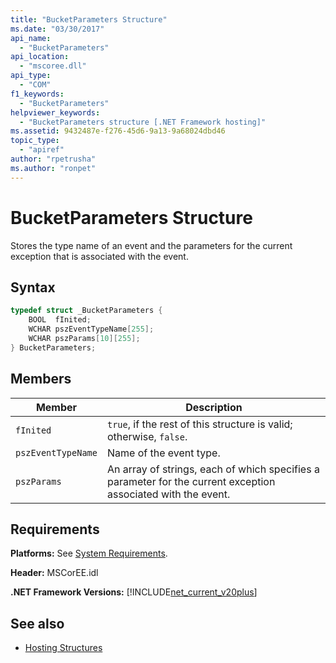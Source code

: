 ```yaml
---
title: "BucketParameters Structure"
ms.date: "03/30/2017"
api_name: 
  - "BucketParameters"
api_location: 
  - "mscoree.dll"
api_type: 
  - "COM"
f1_keywords: 
  - "BucketParameters"
helpviewer_keywords: 
  - "BucketParameters structure [.NET Framework hosting]"
ms.assetid: 9432487e-f276-45d6-9a13-9a68024dbd46
topic_type: 
  - "apiref"
author: "rpetrusha"
ms.author: "ronpet"
---
```

# BucketParameters Structure
Stores the type name of an event and the parameters for the current exception that is associated with the event.  
  
## Syntax  
  
```cpp  
typedef struct _BucketParameters {  
    BOOL  fInited;                    
    WCHAR pszEventTypeName[255];      
    WCHAR pszParams[10][255];         
} BucketParameters;  
```  
  
## Members  
  
|Member|Description|  
|------------|-----------------|  
|`fInited`|`true`, if the rest of this structure is valid; otherwise, `false`.|  
|`pszEventTypeName`|Name of the event type.|  
|`pszParams`|An array of strings, each of which specifies a parameter for the current exception associated with the event.|  
  
## Requirements  
 **Platforms:** See [System Requirements](../../../../docs/framework/get-started/system-requirements.md).  
  
 **Header:** MSCorEE.idl  
  
 **.NET Framework Versions:** [!INCLUDE[net_current_v20plus](../../../../includes/net-current-v20plus-md.md)]  
  
## See also

- [Hosting Structures](../../../../docs/framework/unmanaged-api/hosting/hosting-structures.md)
